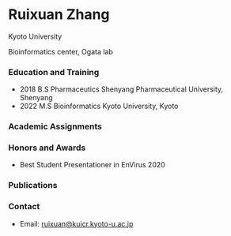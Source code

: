 # Ruixuan Zhang
Kyoto University

Bioinformatics center, Ogata lab

### Education and Training
* 2018  B.S Pharmaceutics  Shenyang Pharmaceutical University, Shenyang
* 2022  M.S Bioinformatics Kyoto University, Kyoto

### Academic Assignments

### Honors and Awards
* Best Student Presentationer in EnVirus 2020

### Publications

### Contact
* Email: ruixuan@kuicr.kyoto-u.ac.jp
